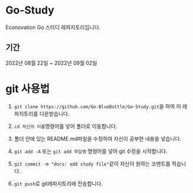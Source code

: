 # Go-Study
Econovation Go 스터디 레파지토리입니다.

## 기간
2022년 08월 22일 ~ 2022년 09월 02일

# git 사용법
1. `git clone https://github.com/Go-BlueBottle/Go-Study.git`을 하여 이 레파지토리를 다운받습니다.

2. `cd 자신의 이름`명령어를 넣어 폴더로 이동합니다.

3. 폴더 안에 있는 README.md파일을 수정하여 자신이 공부한 내용을 넣습니다.

4. `git add -A` 또는 `git add 파일명` 명령어를 넣어 git 수정을 시작합니다.

5. `git commit -m "docs: add study file"`같이 자신이 원하는 코멘트를 적습니다.

6. `git push`로 git레파지토리에 전송합니다.
